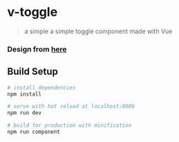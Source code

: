 # v-toggle

> a simple a simple toggle component made with Vue

### Design from [here](https://sketchrepo.com/free-sketch/onoff-switches-freebie/)

## Build Setup

``` bash
# install dependencies
npm install

# serve with hot reload at localhost:8080
npm run dev

# build for production with minification
npm run component
```
